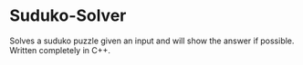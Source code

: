 # Suduko-Solver
Solves a suduko puzzle given an input and will show the answer if possible. Written completely in C++.

